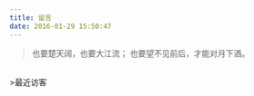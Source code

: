 ```yaml
---
title: 留言
date: 2016-01-29 15:50:47
---
```

<blockquote class="blockquote-center">也要楚天阔，也要大江流；
也要望不见前后，才能对月下酒。</blockquote>
<br/>
>最近访客

<div class="ds-recent-visitors" data-num-items="28" data-avatar-size="42" id="ds-recent-visitors"></div>
